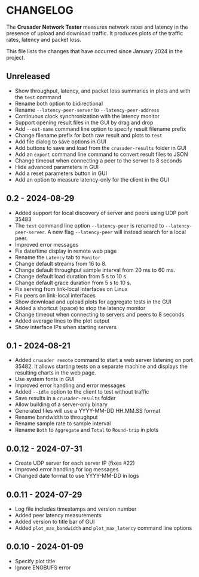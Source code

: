 # CHANGELOG

The **Crusader Network Tester** measures network rates and latency
in the presence of upload and download traffic.
It produces plots of the traffic rates,
latency and packet loss.

This file lists the changes that have occurred since January 2024 in the project.

## Unreleased

* Show throughput, latency, and packet loss summaries in plots and with the `test` command
* Rename both option to bidirectional
* Rename `--latency-peer-server` to `--latency-peer-address`
* Continuous clock synchronization with the latency monitor
* Support opening result files in the GUI by drag and drop
* Add `--out-name` command line option to specify result filename prefix
* Change filename prefix for both raw result and plots to `test`
* Add file dialog to save options in GUI
* Add buttons to save and load from the `crusader-results` folder in GUI
* Add an `export` command line command to convert result files to JSON
* Change timeout when connecting a peer to the server to 8 seconds
* Hide advanced parameters in GUI
* Add a reset parameters button in GUI
* Add an option to measure latency-only for the client in the GUI

## 0.2 - 2024-08-29

* Added support for local discovery of server and peers using UDP port 35483
* The `test` command line option `--latency-peer` is renamed to `--latency-peer-server`.
  A new flag `--latency-peer` will instead search for a local peer.
* Improved error messages
* Fix date/time display in remote web page
* Rename the `Latency` tab to `Monitor`
* Change default streams from 16 to 8.
* Change default throughput sample interval from 20 ms to 60 ms.
* Change default load duration from 5 s to 10 s.
* Change default grace duration from 5 s to 10 s.
* Fix serving from link-local interfaces on Linux
* Fix peers on link-local interfaces
* Show download and upload plots for aggregate tests in the GUI
* Added a shortcut (space) to stop the latency monitor
* Change timeout when connecting to servers and peers to 8 seconds
* Added average lines to the plot output
* Show interface IPs when starting servers

## 0.1 - 2024-08-21

* Added `crusader remote` command to start a web server listening on port 35482.
   It allows starting tests on a separate machine and
   displays the resulting charts in the web page.
* Use system fonts in GUI
* Improved error handling and error messages
* Added `--idle` option to the client to test without traffic
* Save results in a `crusader-results` folder
* Allow building of a server-only binary
* Generated files will use a YYYY-MM-DD HH.MM.SS format
* Rename bandwidth to throughput
* Rename sample rate to sample interval
* Rename `Both` to `Aggregate` and `Total` to `Round-trip` in plots

## 0.0.12 - 2024-07-31

* Create UDP server for each server IP (fixes #22)
* Improved error handling for log messages
* Changed date format to use YYYY-MM-DD in logs

## 0.0.11 - 2024-07-29

* Log file includes timestamps and version number
* Added peer latency measurements
* Added version to title bar of GUI
* Added `plot_max_bandwidth` and `plot_max_latency` command line options

## 0.0.10 - 2024-01-09

* Specify plot title
* Ignore ENOBUFS error

